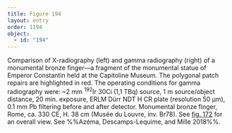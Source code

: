 ```yaml
---
title: Figure 194
layout: entry
order: 1194
object:
  - id: "194"
---
```


Comparison of X-radiography (left) and gamma radiography (right) of a monumental bronze finger—a fragment of the monumental statue of Emperor Constantin held at the Capitoline Museum. The polygonal patch repairs are highlighted in red. The operating conditions for gamma radiography were: ~2 mm <sup>192</sup>Ir 30Ci (1,1 TBq) source, 1 m source/object distance, 20 min. exposure, ERLM Dürr NDT H CR plate (resolution 50 µm), 0.1 mm Pb filtering before and after detector. Monumental bronze finger, Rome, ca. 330 CE, H. 38 cm (Musée du Louvre, inv. Br78). See [fig. 172](/visual-atlas/172/) for an overall view. See %%Azéma, Descamps-Lequime, and Mille 2018%%.
